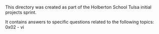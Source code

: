 This directory was created as part of the Holberton School Tulsa initial projects sprint.

It contains answers to specific questions related to the following topics:
        0x02 - vi
